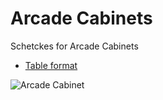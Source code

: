 # Arcade Cabinets

Schetckes for Arcade Cabinets

* [Table format](./table)

![Arcade Cabinet](./table/arcade2.jpg)
